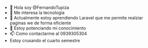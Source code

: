 - 👋 Hola soy @FernandoTupiza
- 👀 Me interesa la tecnologia 
- 🌱 Actualmente estoy aprendiendo Laravel que me permite realziar paginas we de forma eficiente
- 💞️ Estoy potenciando mi conocimiento
- 📫 Como contactarme al 0939305304
- Estoy crusando el cuarto semestre 

<!---

FernandoTupiza/FernandoTupiza es un repositorio ✨ especial ✨ porque su `README.md` (este archivo) aparece en tu perfil de GitHub.
Puede hacer clic en el enlace Vista previa para ver los cambios.
--->
